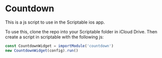 # Countdown

This is a js script to use in the Scriptable ios app.

To use this, clone the repo into your Scriptable folder in iCloud Drive.
Then create a script in scriptable with the following js:

```js
const CountdownWidget = importModule('countdown')
new CountdownWidget(config).run()
```
